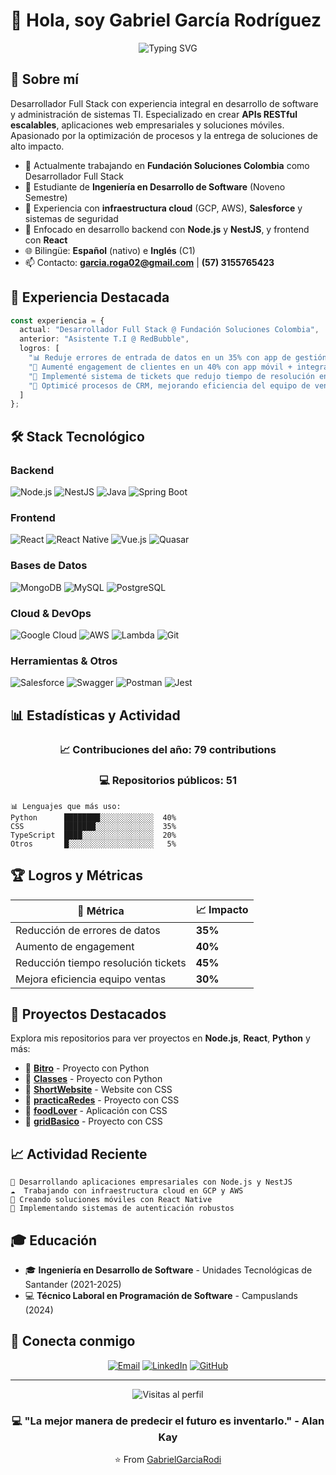# 👋 Hola, soy Gabriel García Rodríguez

<div align="center">
  
  ![Typing SVG](https://readme-typing-svg.herokuapp.com?font=Fira+Code&pause=1000&color=2E9EF7&center=true&vCenter=true&width=600&lines=Desarrollador+Full+Stack;Node.js+%7C+NestJS+%7C+React+%7C+React+Native;Especialista+en+Cloud+%26+APIs+RESTful;Siempre+construyendo+soluciones+escalables)
  
</div>

## 🚀 Sobre mí

Desarrollador Full Stack con experiencia integral en desarrollo de software y administración de sistemas TI. Especializado en crear **APIs RESTful escalables**, aplicaciones web empresariales y soluciones móviles. Apasionado por la optimización de procesos y la entrega de soluciones de alto impacto.

- 🔭 Actualmente trabajando en **Fundación Soluciones Colombia** como Desarrollador Full Stack
- 🌱 Estudiante de **Ingeniería en Desarrollo de Software** (Noveno Semestre)
- 💼 Experiencia con **infraestructura cloud** (GCP, AWS), **Salesforce** y sistemas de seguridad
- 🎯 Enfocado en desarrollo backend con **Node.js** y **NestJS**, y frontend con **React**
- 🌐 Bilingüe: **Español** (nativo) e **Inglés** (C1)
- 📫 Contacto: **garcia.roga02@gmail.com** | **(57) 3155765423**

## 💼 Experiencia Destacada

```typescript
const experiencia = {
  actual: "Desarrollador Full Stack @ Fundación Soluciones Colombia",
  anterior: "Asistente T.I @ RedBubble",
  logros: [
    "📊 Reduje errores de entrada de datos en un 35% con app de gestión empresarial",
    "📱 Aumenté engagement de clientes en un 40% con app móvil + integración cloud",
    "🎫 Implementé sistema de tickets que redujo tiempo de resolución en un 45%",
    "💼 Optimicé procesos de CRM, mejorando eficiencia del equipo de ventas en un 30%"
  ]
};
```

## 🛠️ Stack Tecnológico

### Backend
![Node.js](https://img.shields.io/badge/Node.js-339933?style=for-the-badge&logo=nodedotjs&logoColor=white)
![NestJS](https://img.shields.io/badge/NestJS-E0234E?style=for-the-badge&logo=nestjs&logoColor=white)
![Java](https://img.shields.io/badge/Java-ED8B00?style=for-the-badge&logo=openjdk&logoColor=white)
![Spring Boot](https://img.shields.io/badge/Spring_Boot-6DB33F?style=for-the-badge&logo=spring-boot&logoColor=white)

### Frontend
![React](https://img.shields.io/badge/React-20232A?style=for-the-badge&logo=react&logoColor=61DAFB)
![React Native](https://img.shields.io/badge/React_Native-20232A?style=for-the-badge&logo=react&logoColor=61DAFB)
![Vue.js](https://img.shields.io/badge/Vue.js-35495E?style=for-the-badge&logo=vuedotjs&logoColor=4FC08D)
![Quasar](https://img.shields.io/badge/Quasar-1976D2?style=for-the-badge&logo=quasar&logoColor=white)

### Bases de Datos
![MongoDB](https://img.shields.io/badge/MongoDB-4EA94B?style=for-the-badge&logo=mongodb&logoColor=white)
![MySQL](https://img.shields.io/badge/MySQL-005C84?style=for-the-badge&logo=mysql&logoColor=white)
![PostgreSQL](https://img.shields.io/badge/PostgreSQL-316192?style=for-the-badge&logo=postgresql&logoColor=white)

### Cloud & DevOps
![Google Cloud](https://img.shields.io/badge/Google_Cloud-4285F4?style=for-the-badge&logo=google-cloud&logoColor=white)
![AWS](https://img.shields.io/badge/AWS-232F3E?style=for-the-badge&logo=amazon-aws&logoColor=white)
![Lambda](https://img.shields.io/badge/AWS_Lambda-FF9900?style=for-the-badge&logo=aws-lambda&logoColor=white)
![Git](https://img.shields.io/badge/Git-F05032?style=for-the-badge&logo=git&logoColor=white)

### Herramientas & Otros
![Salesforce](https://img.shields.io/badge/Salesforce-00A1E0?style=for-the-badge&logo=salesforce&logoColor=white)
![Swagger](https://img.shields.io/badge/Swagger-85EA2D?style=for-the-badge&logo=swagger&logoColor=black)
![Postman](https://img.shields.io/badge/Postman-FF6C37?style=for-the-badge&logo=postman&logoColor=white)
![Jest](https://img.shields.io/badge/Jest-C21325?style=for-the-badge&logo=jest&logoColor=white)

## 📊 Estadísticas y Actividad

<div align="center">

### 📈 Contribuciones del año: **79 contributions**

### 💻 Repositorios públicos: **51**

</div>

```text
📊 Lenguajes que más uso:
Python      ████████░░░░░░░░░░░░  40%
CSS         ███████░░░░░░░░░░░░░  35%
TypeScript  ████░░░░░░░░░░░░░░░░  20%
Otros       █░░░░░░░░░░░░░░░░░░░   5%
```

## 🏆 Logros y Métricas

<div align="center">

| 🎯 Métrica | 📈 Impacto |
|-----------|-----------|
| Reducción de errores de datos | **35%** |
| Aumento de engagement | **40%** |
| Reducción tiempo resolución tickets | **45%** |
| Mejora eficiencia equipo ventas | **30%** |

</div>

## 🎯 Proyectos Destacados

Explora mis repositorios para ver proyectos en **Node.js**, **React**, **Python** y más:

- 🔹 [**Bitro**](https://github.com/GabrielGarciaRodi/Bitro) - Proyecto con Python
- 🔹 [**Classes**](https://github.com/GabrielGarciaRodi/Classes) - Proyecto con Python  
- 🔹 [**ShortWebsite**](https://github.com/GabrielGarciaRodi/ShortWebsite) - Website con CSS
- 🔹 [**practicaRedes**](https://github.com/GabrielGarciaRodi/practicaRedes) - Proyecto con CSS
- 🔹 [**foodLover**](https://github.com/GabrielGarciaRodi/foodLover) - Aplicación con CSS
- 🔹 [**gridBasico**](https://github.com/GabrielGarciaRodi/gridBasico) - Proyecto con CSS

## 📈 Actividad Reciente

```text
🔨 Desarrollando aplicaciones empresariales con Node.js y NestJS
☁️  Trabajando con infraestructura cloud en GCP y AWS
📱 Creando soluciones móviles con React Native
🔐 Implementando sistemas de autenticación robustos
```

## 🎓 Educación

- 🎓 **Ingeniería en Desarrollo de Software** - Unidades Tecnológicas de Santander (2021-2025)
- 💻 **Técnico Laboral en Programación de Software** - Campuslands (2024)

## 🤝 Conecta conmigo

<div align="center">
  
[![Email](https://img.shields.io/badge/Email-D14836?style=for-the-badge&logo=gmail&logoColor=white)](mailto:garcia.roga02@gmail.com)
[![LinkedIn](https://img.shields.io/badge/LinkedIn-0077B5?style=for-the-badge&logo=linkedin&logoColor=white)](https://linkedin.com/in/tu-perfil)
[![GitHub](https://img.shields.io/badge/GitHub-100000?style=for-the-badge&logo=github&logoColor=white)](https://github.com/GabrielGarciaRodi)

</div>

---

<div align="center">
  
  ![Visitas al perfil](https://komarev.com/ghpvc/?username=GabrielGarciaRodi&color=blueviolet&style=flat-square&label=Visitas+al+perfil)
  
  ### 💻 "La mejor manera de predecir el futuro es inventarlo." - Alan Kay
  
  ⭐️ From [GabrielGarciaRodi](https://github.com/GabrielGarciaRodi)
  
</div>

